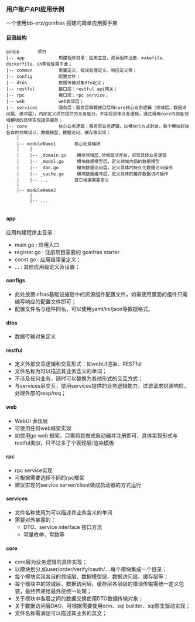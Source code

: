 ### 用户账户API应用示例
一个使用bb-orz/goinfras 搭建的简单应用脚手架


#### 目录结构

```
goapp       项目
|-- app             构建程序目录：应用主包，资源组件注册，makefile、dockerfile、sh等皆放置于此；
|-- common          常量定义，错误处理定义、响应定义等；
|-- config          配置文件；
|-- dtos            数据传输对象dto定义；            
|-- restful         接口层：restful api网关；
|-- rpc             接口层：rpc service；
|-- web             web表现层； 
|-- services        服务层：服务层解耦接口层和core核心业务逻辑（领域层、数据访问层、缓冲层），内部定义项目提供的业务能力，不实现具体业务逻辑，通过调用core内部各领域模块的具体实现提供服务；
|-- core            核心业务逻辑：服务层业务逻辑，以模块化方式封装，每个模块封装各自的领域设计、数据模型、数据访问、缓存等实现；
    |
    |-- moduleName1       核心业务模块
    |    |
    |    |-- _domain.go    模块领域层,领域驱动开发，实现具体业务逻辑
    |    |-- _model.go     模块数据模型层，定义领域内部的数据模型
    |    |-- _dao.go       模块数据访问层，定义具体的持久化数据访问操作
    |    |-- _cache.go     模块数据缓冲层，定义具体的缓存数据访问操作
    |    |-- ...          其它根据需要定义
    |    
    |-- moduleName2  
         |
         |-- ...  
    
```

#### app
 应用构建程序主目录：
 - main.go : 应用入口
 - register.go : 注册项目需要的 goinfras starter
 - const.go : 应用级常量定义；
 - ... : 其他应用级定义及设置； 

#### configs
 - 此处放置infras基础设施层中的资源组件配置文件，如需使用里面的组件只需编写响应的配置文件即可；
 - 配置文件名与组件同名，可以使用yaml/ini/json等数据格式。

#### dtos
 - 数据传输对象定义

#### restful
 - 定义外部交互逻辑和交互形式：如webUI渲染、RESTful
 - 文件名称为可以描述其业务含义的单词；
 - 不涉及任何业务，随时可以替换为其他形式的交互方式；
 - 与services层交互，使用services提供的业务逻辑能力，过滤请求封装响应，处理外部的resp/req；

#### web
 - WebUI 表现层
 - 可使用任何web框架实现
 - 如使用go web 框架，只需将其做成启动器并注册即可，具体实现形式与restful类似，只不过多了个表现层/渲染模板
 
#### rpc
 - rpc service实现
 - 可根据需要选择不同的rpc框架
 - 建议实现的service server/client做成启动器的方式运行
 
#### services
 - 文件名称使用为可以描述其业务含义的单词
 - 需要对外暴露的：
    - DTO、service interface 接口方法
    - 常量枚举、常数等 

#### core 
 - core层为业务逻辑的具体实现；
 - 以模块划分,如user/order/verify/oauth/....每个模块集成一个目录；
 - 每个模块实现各自的领域层、数据模型层、数据访问层、缓存层等；
 - 每个模块中的领域层、数据访问层、缓存层各层级的错误传输需统一定义包装，最终传递给最外层统一处理；
 - 关于模块中各层之间的数据交换使用DTO数据传输对象；
 - 关于数据访问层DAO，可根据需要使用orm、sql builder、sql原生驱动实现；
 - 文件名称需满足可以描述其业务的英文；